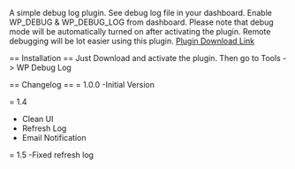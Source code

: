 
A simple debug log plugin. See debug log file in your dashboard. Enable WP_DEBUG & WP_DEBUG_LOG from dashboard. Please note that debug mode will be automatically turned on after activating the plugin. Remote debugging will be lot easier using this plugin.
[Plugin Download Link]([https://link-url-here.org](https://wordpress.org/plugins/debug-log-config-tool/))

== Installation ==
Just Download and activate the plugin. Then go to Tools  -> WP Debug Log

== Changelog ==
= 1.0.0
-Initial Version

= 1.4
- Clean UI
- Refresh Log
- Email Notification

= 1.5
-Fixed refresh log



